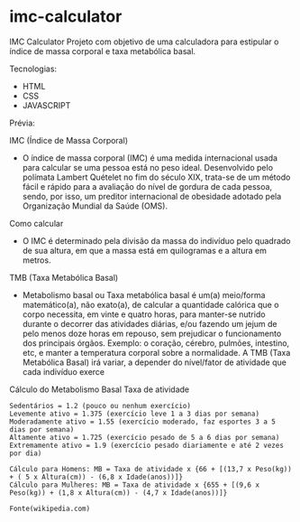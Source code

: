 # imc-calculator
IMC Calculator
Projeto com objetivo de uma calculadora para estipular o índice de massa corporal e taxa metabólica basal.

Tecnologias:
  - HTML
  - CSS
  - JAVASCRIPT
  
  
Prévia:

IMC (Índice de Massa Corporal)
  - O índice de massa corporal (IMC) é uma medida internacional usada para calcular se uma pessoa está no peso ideal. 
    Desenvolvido pelo polímata Lambert Quételet no fim do século XIX, trata-se de um método fácil e rápido para a avaliação do nível de gordura de cada pessoa,         sendo, por isso, um preditor internacional de obesidade adotado pela Organização Mundial da Saúde (OMS).

Como calcular
  - O IMC é determinado pela divisão da massa do indivíduo pelo quadrado de sua altura, em que a massa está em quilogramas e a altura em metros.

TMB (Taxa Metabólica Basal)
  - Metabolismo basal ou Taxa metabólica basal é um(a) meio/forma matemático(a), não exato(a), de calcular a quantidade calórica que o corpo necessita, 
    em vinte e quatro horas, para manter-se nutrido durante o decorrer das atividades diárias, e/ou fazendo um jejum de pelo menos doze horas em repouso,
    sem prejudicar o funcionamento dos principais órgãos. Exemplo: o coração, cérebro, pulmões, intestino, etc, e manter a temperatura corporal sobre a               normalidade. A TMB (Taxa Metabólica Basal) irá variar, a depender do nível/fator de atividade que cada indivíduo exerce

Cálculo do Metabolismo Basal
    Taxa de atividade

    Sedentários = 1.2 (pouco ou nenhum exercício)
    Levemente ativo = 1.375 (exercício leve 1 a 3 dias por semana)
    Moderadamente ativo = 1.55 (exercício moderado, faz esportes 3 a 5 dias por semana)
    Altamente ativo = 1.725 (exercício pesado de 5 a 6 dias por semana)
    Extremamente ativo = 1.9 (exercício pesado diariamente e até 2 vezes por dia)

    Cálculo para Homens: MB = Taxa de atividade x {66 + [(13,7 x Peso(kg)) + ( 5 x Altura(cm)) - (6,8 x Idade(anos))]}
    Cálculo para Mulheres: MB = Taxa de atividade x {655 + [(9,6 x Peso(kg)) + (1,8 x Altura(cm)) - (4,7 x Idade(anos))]}
    
    Fonte(wikipedia.com)

